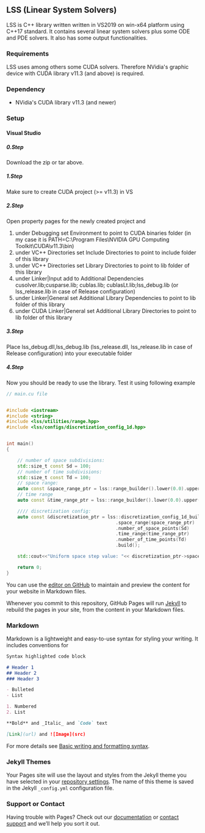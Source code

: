 ## LSS (Linear System Solvers)

LSS is C++ library written written in VS2019 on win-x64 platform using C++17 standard. It contains several linear system solvers plus some ODE and PDE solvers. 
It also has some output functionalities.

### Requirements

LSS uses among others some CUDA solvers. Therefore NVidia's graphic device with CUDA library v11.3 (and above) is required.

### Dependency

* NVidia's CUDA library v11.3 (and newer)

### Setup

#### Visual Studio

##### 0.Step
Download the zip or tar above.

##### 1.Step
Make sure to create CUDA project (>= v11.3) in VS

##### 2.Step
Open property pages for the newly created project and
1. under Debugging set Environment to point to CUDA binaries folder (in my case it is PATH=C:\Program Files\NVIDIA GPU Computing Toolkit\CUDA\v11.3\bin)
2. under VC++ Directories set Include Directories to point to include folder of this library
3. under VC++ Directories set Library Directories to point to lib folder of this library
4. under Linker|Input add to Additional Dependencies cusolver.lib;cusparse.lib; cublas.lib; cublasLt.lib;lss_debug.lib (or lss_release.lib in case of Release configuration)
5. under Linker|General set Additional Library Dependencies to point to lib folder of this library
6. under CUDA Linker|General set Additional Library Directories to point to lib folder of this library

##### 3.Step
Place lss_debug.dll,lss_debug.lib (lss_release.dll, lss_release.lib in case of Release configuration) into your executable folder

##### 4.Step
Now you should be ready to use the library. Test it using following example


```cpp
// main.cu file 


#include <iostream>
#include <string>
#include <lss/utilities/range.hpp>
#include <lss/configs/discretization_config_1d.hpp>


int main()
{

    // number of space subdivisions:
    std::size_t const Sd = 100;
    // number of time subdivisions:
    std::size_t const Td = 100;
    // space range:
    auto const &space_range_ptr = lss::range_builder().lower(0.0).upper(20.0).build();
    // time range
    auto const &time_range_ptr = lss::range_builder().lower(0.0).upper(1.0).build();

    //// discretization config:
    auto const &discretization_ptr = lss::discretization_config_1d_builder()
                                        .space_range(space_range_ptr)
                                        .number_of_space_points(Sd)
                                        .time_range(time_range_ptr)
                                        .number_of_time_points(Td)
                                        .build();

    std::cout<<"Uniform space step value: "<< discretization_ptr->space_step()<<"\n";

    return 0;
}
```





You can use the [editor on GitHub](https://github.com/MichalSara99/lss/edit/gh-pages/index.md) to maintain and preview the content for your website in Markdown files.

Whenever you commit to this repository, GitHub Pages will run [Jekyll](https://jekyllrb.com/) to rebuild the pages in your site, from the content in your Markdown files.

### Markdown

Markdown is a lightweight and easy-to-use syntax for styling your writing. It includes conventions for

```markdown
Syntax highlighted code block

# Header 1
## Header 2
### Header 3

- Bulleted
- List

1. Numbered
2. List

**Bold** and _Italic_ and `Code` text

[Link](url) and ![Image](src)
```

For more details see [Basic writing and formatting syntax](https://docs.github.com/en/github/writing-on-github/getting-started-with-writing-and-formatting-on-github/basic-writing-and-formatting-syntax).

### Jekyll Themes

Your Pages site will use the layout and styles from the Jekyll theme you have selected in your [repository settings](https://github.com/MichalSara99/lss/settings/pages). The name of this theme is saved in the Jekyll `_config.yml` configuration file.

### Support or Contact

Having trouble with Pages? Check out our [documentation](https://docs.github.com/categories/github-pages-basics/) or [contact support](https://support.github.com/contact) and we’ll help you sort it out.
